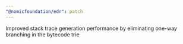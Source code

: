 ```yaml
---
"@nomicfoundation/edr": patch
---
```


Improved stack trace generation performance by eliminating one-way branching in the bytecode trie
